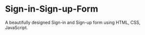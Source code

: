 # Sign-in-Sign-up-Form
A beautifully designed Sign-in and Sign-up form using HTML, CSS, JavaScript.
